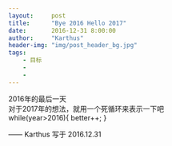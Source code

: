 ```yaml
---
layout:     post
title:      "Bye 2016 Hello 2017"
date:       2016-12-31 8:00:00
author:     "Karthus"
header-img: "img/post_header_bg.jpg"
tags:
    - 目标
    -
    -
---
```


>
  2016年的最后一天  <br />
  对于2017年的想法，就用一个死循环来表示一下吧 <br />
  while(year>2016){
    better++;
  }


—— Karthus 写于 2016.12.31
